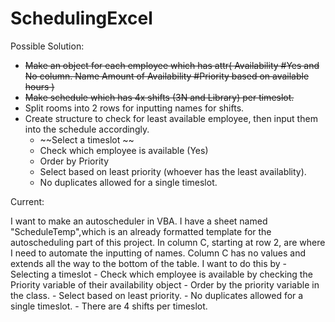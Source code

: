 # SchedulingExcel

Possible Solution:
- ~~Make an object for each employee which has attr(
	Availability #Yes and No column.
	Name
	Amount of Availability #Priority based on available hours )~~ 
- ~~Make schedule which has 4x shifts (3N and Library) per timeslot.~~
- Split rooms into 2 rows for inputting names for shifts.
- Create structure to check for least available employee, then input them into the schedule accordingly.
	- ~~Select a timeslot ~~
	- Check which employee is available (Yes)
	- Order by Priority
	- Select based on least priority (whoever has the least availablity). 
	- No duplicates allowed for a single timeslot. 


Current:

I want to make an autoscheduler in VBA. I  have a sheet named "ScheduleTemp",which is an already formatted template for the autoscheduling part of this project. In column C, starting at row 2, are where I need to automate the inputting of names. Column C has no values and extends all the way to the bottom of the table. I want to do this by
	- Selecting a timeslot 
	- Check which employee is available by checking the Priority variable of their availability object
	- Order by the priority variable in the class.
	- Select based on least priority.
	- No duplicates allowed for a single timeslot.
	- There are 4 shifts per timeslot.


